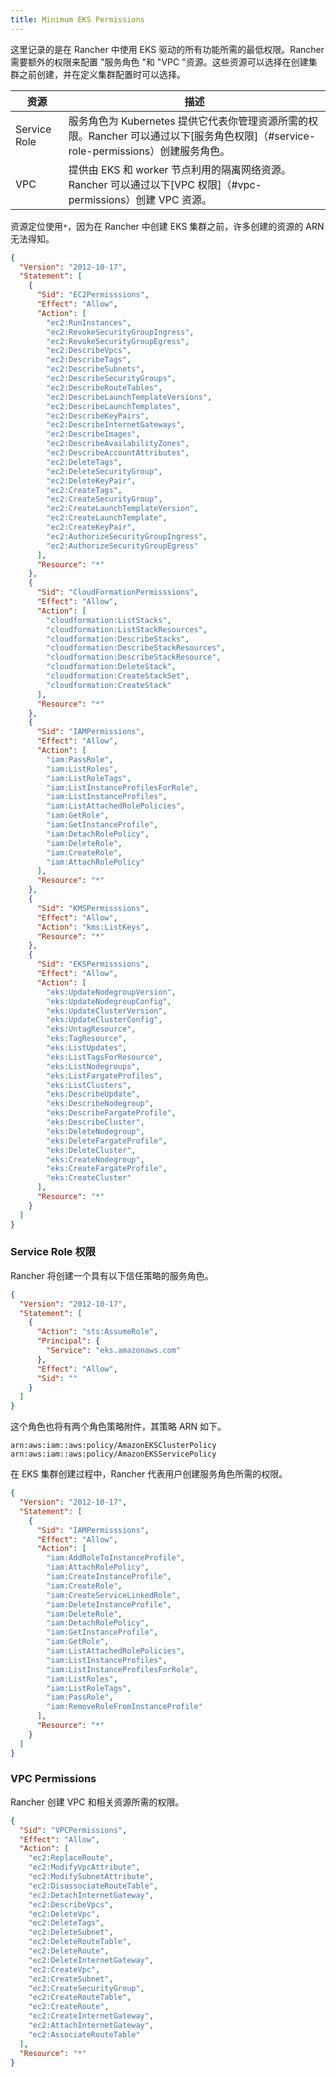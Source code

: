 ```yaml
---
title: Minimum EKS Permissions
---
```


这里记录的是在 Rancher 中使用 EKS 驱动的所有功能所需的最低权限。Rancher 需要额外的权限来配置 "服务角色 "和 "VPC "资源。这些资源可以选择在创建集群之前创建，并在定义集群配置时可以选择。

| 资源         | 描述                                                                                                                                |
| ------------ | ----------------------------------------------------------------------------------------------------------------------------------- |
| Service Role | 服务角色为 Kubernetes 提供它代表你管理资源所需的权限。Rancher 可以通过以下[服务角色权限]（#service-role-permissions）创建服务角色。 |
| VPC          | 提供由 EKS 和 worker 节点利用的隔离网络资源。Rancher 可以通过以下[VPC 权限]（#vpc-permissions）创建 VPC 资源。                      |

资源定位使用`*`，因为在 Rancher 中创建 EKS 集群之前，许多创建的资源的 ARN 无法得知。

```json
{
  "Version": "2012-10-17",
  "Statement": [
    {
      "Sid": "EC2Permisssions",
      "Effect": "Allow",
      "Action": [
        "ec2:RunInstances",
        "ec2:RevokeSecurityGroupIngress",
        "ec2:RevokeSecurityGroupEgress",
        "ec2:DescribeVpcs",
        "ec2:DescribeTags",
        "ec2:DescribeSubnets",
        "ec2:DescribeSecurityGroups",
        "ec2:DescribeRouteTables",
        "ec2:DescribeLaunchTemplateVersions",
        "ec2:DescribeLaunchTemplates",
        "ec2:DescribeKeyPairs",
        "ec2:DescribeInternetGateways",
        "ec2:DescribeImages",
        "ec2:DescribeAvailabilityZones",
        "ec2:DescribeAccountAttributes",
        "ec2:DeleteTags",
        "ec2:DeleteSecurityGroup",
        "ec2:DeleteKeyPair",
        "ec2:CreateTags",
        "ec2:CreateSecurityGroup",
        "ec2:CreateLaunchTemplateVersion",
        "ec2:CreateLaunchTemplate",
        "ec2:CreateKeyPair",
        "ec2:AuthorizeSecurityGroupIngress",
        "ec2:AuthorizeSecurityGroupEgress"
      ],
      "Resource": "*"
    },
    {
      "Sid": "CloudFormationPermisssions",
      "Effect": "Allow",
      "Action": [
        "cloudformation:ListStacks",
        "cloudformation:ListStackResources",
        "cloudformation:DescribeStacks",
        "cloudformation:DescribeStackResources",
        "cloudformation:DescribeStackResource",
        "cloudformation:DeleteStack",
        "cloudformation:CreateStackSet",
        "cloudformation:CreateStack"
      ],
      "Resource": "*"
    },
    {
      "Sid": "IAMPermissions",
      "Effect": "Allow",
      "Action": [
        "iam:PassRole",
        "iam:ListRoles",
        "iam:ListRoleTags",
        "iam:ListInstanceProfilesForRole",
        "iam:ListInstanceProfiles",
        "iam:ListAttachedRolePolicies",
        "iam:GetRole",
        "iam:GetInstanceProfile",
        "iam:DetachRolePolicy",
        "iam:DeleteRole",
        "iam:CreateRole",
        "iam:AttachRolePolicy"
      ],
      "Resource": "*"
    },
    {
      "Sid": "KMSPermisssions",
      "Effect": "Allow",
      "Action": "kms:ListKeys",
      "Resource": "*"
    },
    {
      "Sid": "EKSPermisssions",
      "Effect": "Allow",
      "Action": [
        "eks:UpdateNodegroupVersion",
        "eks:UpdateNodegroupConfig",
        "eks:UpdateClusterVersion",
        "eks:UpdateClusterConfig",
        "eks:UntagResource",
        "eks:TagResource",
        "eks:ListUpdates",
        "eks:ListTagsForResource",
        "eks:ListNodegroups",
        "eks:ListFargateProfiles",
        "eks:ListClusters",
        "eks:DescribeUpdate",
        "eks:DescribeNodegroup",
        "eks:DescribeFargateProfile",
        "eks:DescribeCluster",
        "eks:DeleteNodegroup",
        "eks:DeleteFargateProfile",
        "eks:DeleteCluster",
        "eks:CreateNodegroup",
        "eks:CreateFargateProfile",
        "eks:CreateCluster"
      ],
      "Resource": "*"
    }
  ]
}
```

### Service Role 权限

Rancher 将创建一个具有以下信任策略的服务角色。

```json
{
  "Version": "2012-10-17",
  "Statement": [
    {
      "Action": "sts:AssumeRole",
      "Principal": {
        "Service": "eks.amazonaws.com"
      },
      "Effect": "Allow",
      "Sid": ""
    }
  ]
}
```

这个角色也将有两个角色策略附件，其策略 ARN 如下。

```
arn:aws:iam::aws:policy/AmazonEKSClusterPolicy
arn:aws:iam::aws:policy/AmazonEKSServicePolicy
```

在 EKS 集群创建过程中，Rancher 代表用户创建服务角色所需的权限。

```json
{
  "Version": "2012-10-17",
  "Statement": [
    {
      "Sid": "IAMPermisssions",
      "Effect": "Allow",
      "Action": [
        "iam:AddRoleToInstanceProfile",
        "iam:AttachRolePolicy",
        "iam:CreateInstanceProfile",
        "iam:CreateRole",
        "iam:CreateServiceLinkedRole",
        "iam:DeleteInstanceProfile",
        "iam:DeleteRole",
        "iam:DetachRolePolicy",
        "iam:GetInstanceProfile",
        "iam:GetRole",
        "iam:ListAttachedRolePolicies",
        "iam:ListInstanceProfiles",
        "iam:ListInstanceProfilesForRole",
        "iam:ListRoles",
        "iam:ListRoleTags",
        "iam:PassRole",
        "iam:RemoveRoleFromInstanceProfile"
      ],
      "Resource": "*"
    }
  ]
}
```

### VPC Permissions

Rancher 创建 VPC 和相关资源所需的权限。

```json
{
  "Sid": "VPCPermissions",
  "Effect": "Allow",
  "Action": [
    "ec2:ReplaceRoute",
    "ec2:ModifyVpcAttribute",
    "ec2:ModifySubnetAttribute",
    "ec2:DisassociateRouteTable",
    "ec2:DetachInternetGateway",
    "ec2:DescribeVpcs",
    "ec2:DeleteVpc",
    "ec2:DeleteTags",
    "ec2:DeleteSubnet",
    "ec2:DeleteRouteTable",
    "ec2:DeleteRoute",
    "ec2:DeleteInternetGateway",
    "ec2:CreateVpc",
    "ec2:CreateSubnet",
    "ec2:CreateSecurityGroup",
    "ec2:CreateRouteTable",
    "ec2:CreateRoute",
    "ec2:CreateInternetGateway",
    "ec2:AttachInternetGateway",
    "ec2:AssociateRouteTable"
  ],
  "Resource": "*"
}
```
